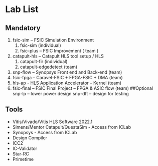 # Lab List
## Mandatory
1. fsic-sim – FSIC Simulation Environment
    1. fsic-sim (individual)
    2. fsic-plus – FSIC Improvement ( team )
2. catapult-hls – Catapult HLS tool setup / HLS
    1. catapult-fir (individual)
    2. catapult-edgedetect (team)
3. snp-flow – Synopsys Front end and Back-end (team)
4. fsic-fpga – Caravel-FSIC + FPGA-FSIC + DMA (team)
5. hls-ap - HLS Application Accelerator – Kernel (team)
6. fsic-final – FSIC Final Project – FPGA & ASIC flow (team)
##Optional
snp-lp – lower power design
snp-dft – design for testing

## Tools
* Vitis/Vivado/Vitis HLS Software 2022.1
* Simens/Mentor Catapult/QuestaSim - Access from ICLab
* Synopsys - Access from ICLab
* Design Compiler
* ICC2
* IC-Validator
* Star-RC
* Primetime
